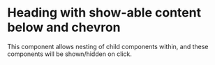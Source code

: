 # Heading with show-able content below and chevron

This component allows nesting of child components within, and these components will be shown/hidden on click.
